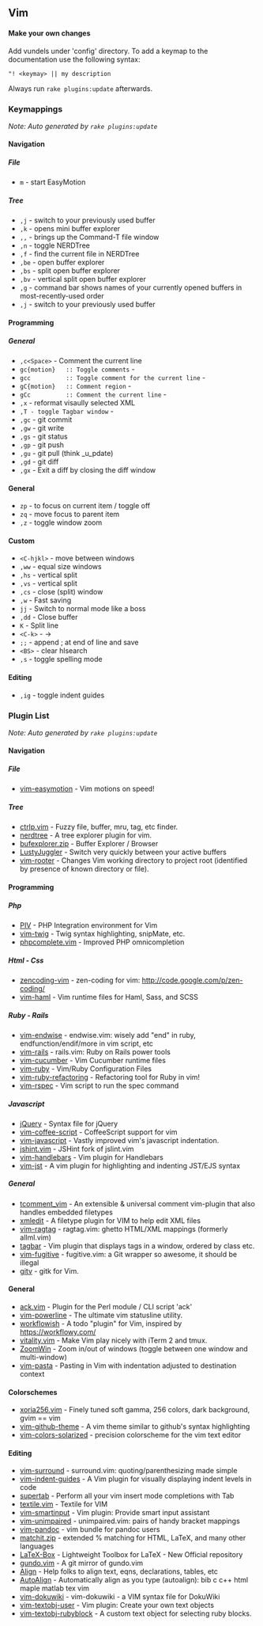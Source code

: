 
## Vim


#### Make your own changes

Add vundels under 'config' directory. To add a keymap to the documentation use the following syntax:

    "! <keymay> || my description

Always run `rake plugins:update` afterwards.


### Keymappings

_Note: Auto generated by `rake plugins:update`_



#### Navigation


##### File

 * `m` - start EasyMotion

##### Tree

 * `,j` - switch to your previously used buffer
 * `,k` - opens mini buffer explorer
 * `,,` - brings up the Command-T file window
 * `,n` - toggle NERDTree
 * `,f` - find the current file in NERDTree
 * `,be` - open buffer explorer
 * `,bs` - split open buffer explorer
 * `,bv` - vertical split open buffer explorer
 * `,g` - command bar shows names of your currently opened buffers in most-recently-used order
 * `,j` - switch to your previously used buffer

#### Programming


##### General

 * `,c<Space>` - Comment the current line
 * `gc{motion}   :: Toggle comments` - 
 * `gcc          :: Toggle comment for the current line` - 
 * `gC{motion}   :: Comment region` - 
 * `gCc          :: Comment the current line` - 
 * `,x` - reformat visaully selected XML
 * `,T - toggle Tagbar window` - 
 * `,gc` - git commit
 * `,gw` - git write
 * `,gs` - git status
 * `,gp` - git push
 * `,gu` - git pull (think _u_pdate)
 * `,gd` - git diff
 * `,gx` - Exit a diff by closing the diff window

#### General

 * `zp` - to focus on current item / toggle off
 * `zq` - move focus to parent item
 * `,z` - toggle window zoom

#### Custom

 * `<C-hjkl>` - move between windows
 * `,ww` - equal size windows
 * `,hs` - vertical split
 * `,vs` - vertical split
 * `,cs` - close (split) window
 * `,w` - Fast saving
 * `jj` - Switch to normal mode like a boss
 * `,dd` - Close buffer
 * `K` - Split line
 * `<C-k>` - ->
 * `;;` - append ; at end of line and save
 * `<BS>` - clear hlsearch
 * `,s` - toggle spelling mode

#### Editing

 * `,ig` - toggle indent guides

### Plugin List

_Note: Auto generated by `rake plugins:update`_



#### Navigation


##### File

 * [vim-easymotion](https://github.com/Lokaltog/vim-easymotion) - Vim motions on speed!

##### Tree

 * [ctrlp.vim](https://github.com/kien/ctrlp.vim) - Fuzzy file, buffer, mru, tag, etc finder.
 * [nerdtree](https://github.com/scrooloose/nerdtree) - A tree explorer plugin for vim.
 * [bufexplorer.zip](https://github.com/vim-scripts/bufexplorer.zip) - Buffer Explorer / Browser
 * [LustyJuggler](https://github.com/vim-scripts/LustyJuggler) - Switch very quickly between your active buffers
 * [vim-rooter](https://github.com/airblade/vim-rooter) - Changes Vim working directory to project root (identified by presence of known directory or file).

#### Programming


##### Php

 * [PIV](https://github.com/spf13/PIV) - PHP Integration environment for Vim
 * [vim-twig](https://github.com/beyondwords/vim-twig) - Twig syntax highlighting, snipMate, etc.
 * [phpcomplete.vim](https://github.com/shawncplus/phpcomplete.vim) - Improved PHP omnicompletion

##### Html - Css

 * [zencoding-vim](https://github.com/mattn/zencoding-vim) - zen-coding for vim: http://code.google.com/p/zen-coding/
 * [vim-haml](https://github.com/tpope/vim-haml) - Vim runtime files for Haml, Sass, and SCSS

##### Ruby - Rails

 * [vim-endwise](https://github.com/tpope/vim-endwise) - endwise.vim: wisely add "end" in ruby, endfunction/endif/more in vim script, etc
 * [vim-rails](https://github.com/tpope/vim-rails) - rails.vim: Ruby on Rails power tools
 * [vim-cucumber](https://github.com/tpope/vim-cucumber) - Vim Cucumber runtime files
 * [vim-ruby](https://github.com/vim-ruby/vim-ruby) - Vim/Ruby Configuration Files
 * [vim-ruby-refactoring](https://github.com/ecomba/vim-ruby-refactoring) - Refactoring tool for Ruby in vim!
 * [vim-rspec](https://github.com/taq/vim-rspec) - Vim script to run the spec command

##### Javascript

 * [jQuery](https://github.com/vim-scripts/jQuery) - Syntax file for jQuery
 * [vim-coffee-script](https://github.com/kchmck/vim-coffee-script) - CoffeeScript support for vim
 * [vim-javascript](https://github.com/pangloss/vim-javascript) - Vastly improved vim's javascript indentation.
 * [jshint.vim](https://github.com/wookiehangover/jshint.vim) - JSHint fork of jslint.vim
 * [vim-handlebars](https://github.com/nono/vim-handlebars) - Vim plugin for Handlebars
 * [vim-jst](https://github.com/briancollins/vim-jst) - A vim plugin for highlighting and indenting JST/EJS syntax

##### General

 * [tcomment_vim](https://github.com/tomtom/tcomment_vim) - An extensible & universal comment vim-plugin that also handles embedded filetypes
 * [xmledit](https://github.com/sukima/xmledit) - A filetype plugin for VIM to help edit XML files
 * [vim-ragtag](https://github.com/tpope/vim-ragtag) - ragtag.vim: ghetto HTML/XML mappings (formerly allml.vim)
 * [tagbar](https://github.com/majutsushi/tagbar) - Vim plugin that displays tags in a window, ordered by class etc.
 * [vim-fugitive](https://github.com/tpope/vim-fugitive) - fugitive.vim: a Git wrapper so awesome, it should be illegal
 * [gitv](https://github.com/gregsexton/gitv) - gitk for Vim.

#### General

 * [ack.vim](https://github.com/vim-scripts/ack.vim) - Plugin for the Perl module / CLI script 'ack'
 * [vim-powerline](https://github.com/Lokaltog/vim-powerline) - The ultimate vim statusline utility.
 * [workflowish](https://github.com/lukaszkorecki/workflowish) - A todo "plugin" for Vim, inspired by  https://workflowy.com/
 * [vitality.vim](https://github.com/sjl/vitality.vim) - Make Vim play nicely with iTerm 2 and tmux.
 * [ZoomWin](https://github.com/vim-scripts/ZoomWin) - Zoom in/out  of windows (toggle between one window and multi-window)
 * [vim-pasta](https://github.com/sickill/vim-pasta) - Pasting in Vim with indentation adjusted to destination context

#### Colorschemes

 * [xoria256.vim](https://github.com/vim-scripts/xoria256.vim) - Finely tuned soft gamma, 256 colors, dark background, gvim == vim
 * [vim-github-theme](https://github.com/acarapetis/vim-github-theme) - A vim theme similar to github's syntax highlighting
 * [vim-colors-solarized](https://github.com/altercation/vim-colors-solarized) - precision colorscheme for the vim text editor

#### Editing

 * [vim-surround](https://github.com/tpope/vim-surround) - surround.vim: quoting/parenthesizing made simple
 * [vim-indent-guides](https://github.com/nathanaelkane/vim-indent-guides) - A Vim plugin for visually displaying indent levels in code
 * [supertab](https://github.com/ervandew/supertab) - Perform all your vim insert mode completions with Tab
 * [textile.vim](https://github.com/timcharper/textile.vim) - Textile for VIM
 * [vim-smartinput](https://github.com/kana/vim-smartinput) - Vim plugin: Provide smart input assistant
 * [vim-unimpaired](https://github.com/tpope/vim-unimpaired) - unimpaired.vim: pairs of handy bracket mappings
 * [vim-pandoc](https://github.com/vim-pandoc/vim-pandoc) - vim bundle for pandoc users
 * [matchit.zip](https://github.com/vim-scripts/matchit.zip) - extended % matching for HTML, LaTeX, and many other languages
 * [LaTeX-Box](https://github.com/LaTeX-Box-Team/LaTeX-Box) - Lightweight Toolbox for LaTeX - New Official repository
 * [gundo.vim](https://github.com/sjl/gundo.vim) - A git mirror of gundo.vim
 * [Align](https://github.com/vim-scripts/Align) - Help folks to align text, eqns, declarations, tables, etc
 * [AutoAlign](https://github.com/vim-scripts/AutoAlign) - Automatically align as you type (autoalign): bib c c++ html maple matlab tex vim
 * [vim-dokuwiki](https://github.com/nblock/vim-dokuwiki) - vim-dokuwiki - a VIM syntax file for DokuWiki
 * [vim-textobj-user](https://github.com/kana/vim-textobj-user) - Vim plugin: Create your own text objects
 * [vim-textobj-rubyblock](https://github.com/nelstrom/vim-textobj-rubyblock) - A custom text object for selecting ruby blocks.
